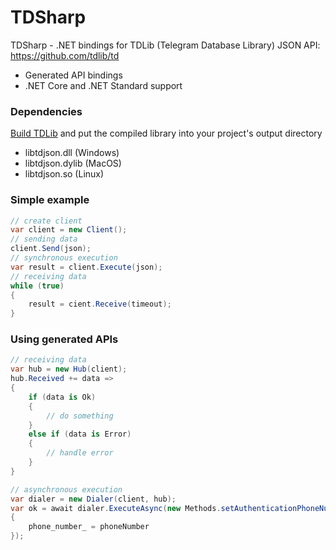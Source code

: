 # TDSharp

TDSharp - .NET bindings for TDLib (Telegram Database Library) JSON API: https://github.com/tdlib/td
* Generated API bindings
* .NET Core and .NET Standard support

### Dependencies

[Build TDLib](https://core.telegram.org/tdlib/docs/index.html#building) and put the compiled library into your project's output directory
* libtdjson.dll (Windows)
* libtdjson.dylib (MacOS)
* libtdjson.so (Linux)

### Simple example

```csharp
// create client
var client = new Client();
// sending data
client.Send(json);
// synchronous execution
var result = client.Execute(json);
// receiving data
while (true)
{
    result = cient.Receive(timeout);
}
```

### Using generated APIs

```csharp
// receiving data
var hub = new Hub(client);
hub.Received += data =>
{
    if (data is Ok)
    {
        // do something
    }
    else if (data is Error)
    {
        // handle error
    }
}

// asynchronous execution
var dialer = new Dialer(client, hub);
var ok = await dialer.ExecuteAsync(new Methods.setAuthenticationPhoneNumber
{
    phone_number_ = phoneNumber
});
```

